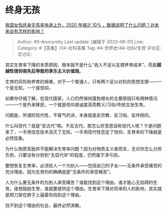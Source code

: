 # 终身无孩
[我国女性终身无孩率快速上升，2020 年接近 10% ，数据说明了什么问题？对未来会有怎样的影响？](https://www.zhihu.com/question/583739598/answer/2893695858)

> Author: #0-Anonymity
> Last update: [编辑于 2023-08-31]
> Link:
> Category: #【答集】/04-社科答集
> Tag: #4-世界史/4A-社科/生育
> 评论区:
> 泛讨论:

其实生育率下降的本质原因，根本就不是什么“收入不足以支撑养育成本”，而是**超越性信仰丧失后导致的享乐主义价值观**。

生育的风险和养育的艰难，对于一个普通人，只有两个足以对抗的思想支撑——一个是无知，一个是信仰。

如果你仔细了解，在现代国家，人口仍然保持蓬勃增长的主要原因只有两种情况——一个是外来移民，一个就是信仰虔诚度高而教义/习俗/传统主张生育。

问题是，所谓的现代性，不客气的讲，本身就是反宗教、反习俗、反传统的。

什么叫现代？就是“反古代”嘛。不反古代，那怎么好意思自称现代人呢？于是问题来了，一手用信息技术消灭了无知，一手用现代性否定了信仰，生育率的下降就是必然现象。

为什么物质奖励并不能解决生育率问题？因为对物质主义者而言，无论你怎么分担负担，只要没有分担到“无偿代孕”的程度，仍然属于净亏损。

要想恢复生育率，必须给人一个为别人——包括自己的子女——无条件承受痛苦的充分理由，因为生育的的确确就是“无条件的承受痛苦”。

人为什么要无条件的为别人承受痛苦？谁能找到这个理由，谁才能心无挂碍的生育。谁想鼓励生育，谁就要提供这个理由。生育率下降对将来的人的影响，其实就是把刀架在脖子上逼着你找到这个理由。

找不到这个理由的社会，最终必然涣散。
